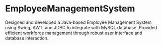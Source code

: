 # EmployeeManagementSystem

Designed and developed a Java-based Employee Management System using Swing, AWT, and JDBC to integrate with MySQL database. Provided efficient workforce management through robust user interface and database interaction.
